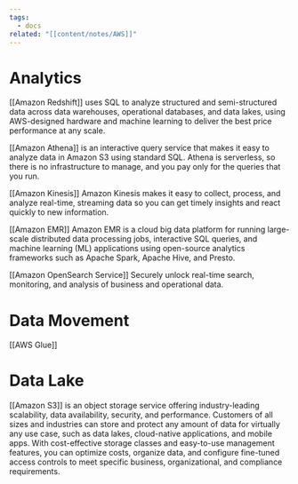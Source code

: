 ```yaml
---
tags:
  - docs
related: "[[content/notes/AWS]]"
---
```

# Analytics

[[Amazon Redshift]] uses SQL to analyze structured and semi-structured data across data warehouses, operational databases, and data lakes, using AWS-designed hardware and machine learning to deliver the best price performance at any scale.

[[Amazon Athena]] is an interactive query service that makes it easy to analyze data in Amazon S3 using standard SQL. Athena is serverless, so there is no infrastructure to manage, and you pay only for the queries that you run.

[[Amazon Kinesis]]
Amazon Kinesis makes it easy to collect, process, and analyze real-time, streaming data so you can get timely insights and react quickly to new information.

[[Amazon EMR]]
Amazon EMR is a cloud big data platform for running large-scale distributed data processing jobs, interactive SQL queries, and machine learning (ML) applications using open-source analytics frameworks such as Apache Spark, Apache Hive, and Presto.

[[Amazon OpenSearch Service]]
Securely unlock real-time search, monitoring, and analysis of business and operational data.

# Data Movement

[[AWS Glue]]

# Data Lake

[[Amazon S3]] is an object storage service offering industry-leading scalability, data availability, security, and performance. Customers of all sizes and industries can store and protect any amount of data for virtually any use case, such as data lakes, cloud-native applications, and mobile apps. With cost-effective storage classes and easy-to-use management features, you can optimize costs, organize data, and configure fine-tuned access controls to meet specific business, organizational, and compliance requirements.